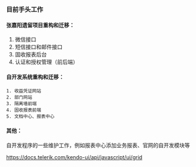 ### 目前手头工作

#### 张嘉阳遗留项目重构和迁移：

1. 微信接口
2. 短信接口和邮件接口
3. 固收报表后台
4. 认证和授权管理（前后端）

#### 自开发系统重构和迁移：

 	1. 收益凭证网站
 	2. 部门网站
 	3. 隔离墙前端
 	4. 固收报表前端
 	5. 文档中心、报表中心

#### 其他：

自开发程序的一些维护工作，例如报表中心添加业务报表、官网的自开发模块等

https://docs.telerik.com/kendo-ui/api/javascript/ui/grid

